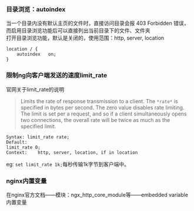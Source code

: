 ### 目录浏览：autoindex
当一个目录内没有默认主页的文件时，直接访问目录会报 403 Forbidden 错误，而启用目录浏览功能后可以直接列出当前目录下的文件、文件夹  
打开目录浏览功能，默认是关闭的，使用范围：http, server, location

```shell
location / {
    autoindex	on;
}
```

### 限制ng向客户端发送的速度limit_rate

官网关于limit_rate的说明

> Limits the rate of response transmission to a client. The `*rate*` is specified in bytes per second. The zero value disables rate limiting. The limit is set per a request, and so if a client simultaneously opens two connections, the overall rate will be twice as much as the specified limit. 

```shell
Syntax:	limit_rate rate;
Default:	
limit_rate 0;
Context:	http, server, location, if in location
```

eg: `set limit_rate 1k;`每秒传输1k字节到客户端中。

### nginx内置变量

在nginx官方文档——模块：ngx_http_core_module等——embedded variable内置变量

